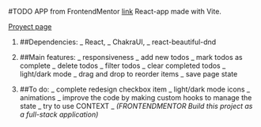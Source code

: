 #TODO APP from FrontendMentor [link](https://www.frontendmentor.io/challenges/todo-app-Su1_KokOW)
React-app made with Vite.

[Proyect page]()

1. ##Dependencies:
    _ React,
    _ ChakraUI,
    _ react-beautiful-dnd

2. ##Main features:
    _ responsiveness
    _ add new todos
    _ mark todos as complete
    _ delete todos
    _ filter todos
    _ clear completed todos
    _ light/dark mode
    _ drag and drop to reorder items
    _ save page state

3. ##To do:
    _ complete redesign checkbox item
    _ light/dark mode icons
    _ animations
    _ improve the code by making custom hooks to manage the state
    _ try to use CONTEXT
    _ *(FRONTENDMENTOR Build this project as a full-stack application)*
